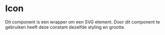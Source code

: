 # Icon

Dit component is een wrapper om een SVG element. Door dit component te gebruiken heeft deze constant dezelfde styling en grootte.

